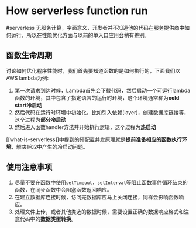 # How serverless function run

#serverless 无服务计算，字面意义，开发者并不知道他的代码在服务提供商中如何运行，所以在性能优化方面与以前的单入口应用会稍有差别。

## 函数生命周期

讨论如何优化程序性能时，我们首先要知道函数的是如何执行的，下面我们以AWS lambda为例:

1. 第一次请求到达时候，Lambda首先会下载代码，然后启动一个可运行lambda函数的环境，其中包含了指定语言的运行时环境，这个环境通常称为**cold start冷启动**
2. 然后代码在运行时环境中初始化，比如引入依赖(layer)，创建数据库链接等，这个过程为**部分冷启动**
3. 然后进入函数handler方法并开始执行逻辑，这个过程为**热启动**

[[what-is-serverless]]中提到的预配置并发原理就是**提前准备相应的函数执行环境**，解决1和2中产生的冷启动问题。

## 使用注意事项

1. 尽量不要在函数中使用`setTimeout`，`setInterval`等阻止函数事件循环结束的函数，在同步函数中会阻塞函数返回响应。
2. 在建立数据库连接时候，访问完数据库应马上关闭连接，同样会影响函数响应。
3. 处理文件上传，或者其他类选的数据时候，需要设置正确的数据响应格式和注意代码中的**数据类型转换**。